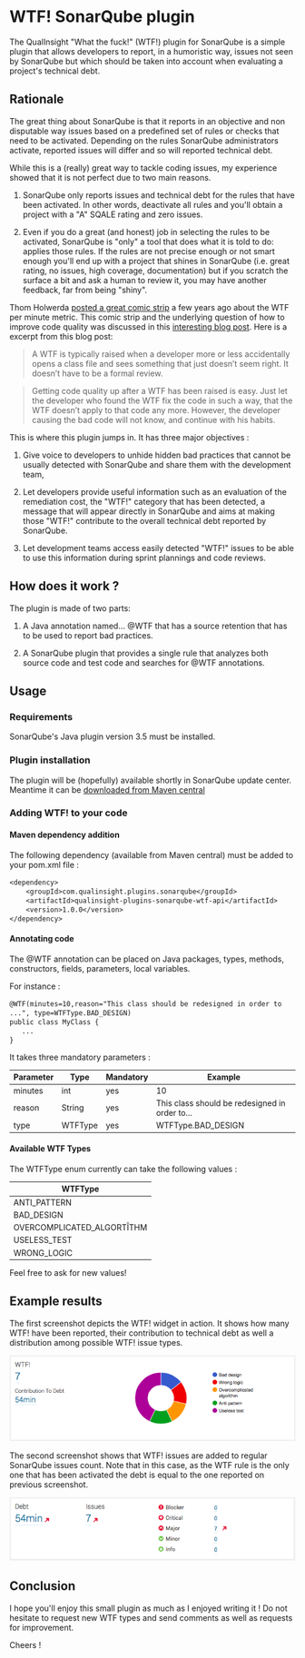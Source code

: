 # WTF! SonarQube plugin
The QualInsight "What the fuck!" (WTF!) plugin for SonarQube is a simple plugin that allows developers to report, in a humoristic way, issues not seen by SonarQube but which should be taken into account when evaluating a project's technical debt.

## Rationale

The great thing about SonarQube is that it reports in an objective and non disputable way issues based on a predefined set of rules or checks that need to be activated. Depending on the rules SonarQube administrators activate, reported issues will differ and so will reported technical debt.

While this is a (really) great way to tackle coding issues, my experience showed that it is not perfect due to two main reasons. 

1. SonarQube only reports issues and technical debt for the rules that have been activated. In other words, deactivate all rules and you'll obtain a project with a "A" SQALE rating and zero issues.

2. Even if you do a great (and honest) job in selecting the rules to be activated, SonarQube is "only" a tool that does what it is told to do: applies those rules. If the rules are not precise enough or not smart enough you'll end up with a project that shines in SonarQube (i.e. great rating, no issues, high coverage, documentation) but if you scratch the surface a bit and ask a human to review it, you may have another feedback, far from being "shiny".

Thom Holwerda [posted a great comic strip](http://www.osnews.com/story/19266/WTFs_m) a few years ago about the WTF per minute metric. This comic strip and the underlying question of how to improve code quality was discussed in this [interesting blog post](http://www.gridshore.nl/2008/03/29/how-wtfs-improve-code-quality-awareness/). Here is a excerpt from this blog post:

> A WTF is typically raised when a developer more or less accidentally opens a class file and sees something that just doesn’t seem right. It doesn’t have to be a formal review.

> Getting code quality up after a WTF has been raised is easy. Just let the developer who found the WTF fix the code in such a way, that the WTF doesn’t apply to that code any more. However, the developer causing the bad code will not know, and continue with his habits.

This is where this plugin jumps in. It has three major objectives :

1. Give voice to developers to unhide hidden bad practices that cannot be usually detected with SonarQube and share them with the development team,

2. Let developers provide useful information such as an evaluation of the remediation cost, the "WTF!" category that has been detected, a message that will appear directly in SonarQube and aims at making those "WTF!" contribute to the overall technical debt reported by SonarQube.

3. Let development teams access easily detected "WTF!" issues to be able to use this information during sprint plannings and code reviews.

## How does it work ?

The plugin is made of two parts:

1. A Java annotation named... @WTF that has a source retention that has to be used to report bad practices.

2. A SonarQube plugin that provides a single rule that analyzes both source code and test code and searches for @WTF annotations. 

## Usage

### Requirements

SonarQube's Java plugin version 3.5 must be installed. 

### Plugin installation

The plugin will be (hopefully) available shortly in SonarQube update center. Meantime it can be [downloaded from Maven central](http://search.maven.org/remotecontent?filepath=com/qualinsight/plugins/sonarqube/qualinsight-plugins-sonarqube-wtf-internal/1.0.0/qualinsight-plugins-sonarqube-wtf-internal-1.0.0.jar)

### Adding WTF! to your code

#### Maven dependency addition

The following dependency (available from Maven central) must be added to your pom.xml file :

```
<dependency>
    <groupId>com.qualinsight.plugins.sonarqube</groupId>
    <artifactId>qualinsight-plugins-sonarqube-wtf-api</artifactId>
    <version>1.0.0</version>
</dependency>
```

#### Annotating code

The @WTF annotation can be placed on Java packages, types, methods, constructors, fields, parameters, local variables.

For instance :

```
@WTF(minutes=10,reason="This class should be redesigned in order to ...", type=WTFType.BAD_DESIGN)
public class MyClass {
   ...
}
```

It takes three mandatory parameters :

| Parameter | Type     | Mandatory   | Example                                           |
|-----------|----------|-------------|---------------------------------------------------|
| minutes   | int      | yes         | 10                                                |
| reason    | String   | yes         | This class should be redesigned in order to...    |
| type      | WTFType  | yes         | WTFType.BAD_DESIGN                                |

#### Available WTF Types

The WTFType enum currently can take the following values :

| WTFType                    |
|----------------------------|
| ANTI_PATTERN               |
| BAD_DESIGN                 |
| OVERCOMPLICATED_ALGORTÎTHM |
| USELESS_TEST               |
| WRONG_LOGIC                |

Feel free to ask for new values!

## Example results

The first screenshot depicts the WTF! widget in action. It shows how many WTF! have been reported, their contribution to technical debt as well a distribution among possible WTF! issue types. 

![WTF! Measures Widget](wtf_widget.png)

The second screenshot shows that WTF! issues are added to regular SonarQube issues count. Note that in this case, as the WTF rule is the only one that has been activated the debt is equal to the one reported on previous screenshot.   

![WTF! Measures Widget](wtf_issues.png)

## Conclusion

I hope you'll enjoy this small plugin as much as I enjoyed writing it ! Do not hesitate to request new WTF types and send comments as well as requests for improvement.

Cheers !
